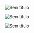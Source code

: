 ![Sem título](https://user-images.githubusercontent.com/56014478/199864064-980ded44-cdc0-4e8d-9e57-aa4e58c70846.png)

![Sem título](https://user-images.githubusercontent.com/56014478/200060377-1506bb93-03bb-4046-81a6-7c05274d98e2.png)

![Sem título](https://user-images.githubusercontent.com/56014478/199863970-8cb2d79f-933a-4f8a-bfca-fd6afe0d3c2d.png)

